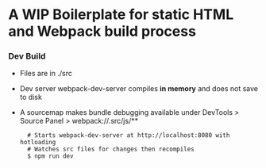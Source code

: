 # A WIP Boilerplate for static HTML and Webpack build process

### Dev Build

- Files are in ./src
- Dev server webpack-dev-server compiles __in memory__ and does not save to disk
- A sourcemap makes bundle debugging available under DevTools > Source Panel > webpack://.src/js/**

        # Starts webpack-dev-server at http://localhost:8080 with hotloading
        # Watches src files for changes then recompiles
        $ npm run dev